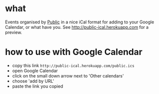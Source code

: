 # what
Events organised by [Public](http://wearepublic.nl) in a nice iCal format for adding to your Google Calendar, or what have you. See http://public-ical.herokuapp.com for a preview.

# how to use with Google Calendar
- copy this link `http://public-ical.herokuapp.com/public.ics`
- open Google Calendar
- click on the small down arrow next to 'Other calendars'
- choose 'add by URL'
- paste the link you copied
